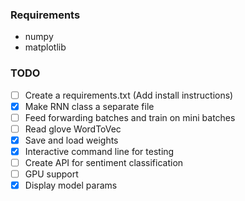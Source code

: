 ### Requirements

- numpy
- matplotlib


### TODO

- [ ] Create a requirements.txt (Add install instructions)
- [X] Make RNN class a separate file
- [ ] Feed forwarding batches and train on mini batches
- [ ] Read glove WordToVec
- [X] Save and load weights
- [X] Interactive command line for testing 
- [ ] Create API for sentiment classification
- [ ] GPU support
- [X] Display model params 
